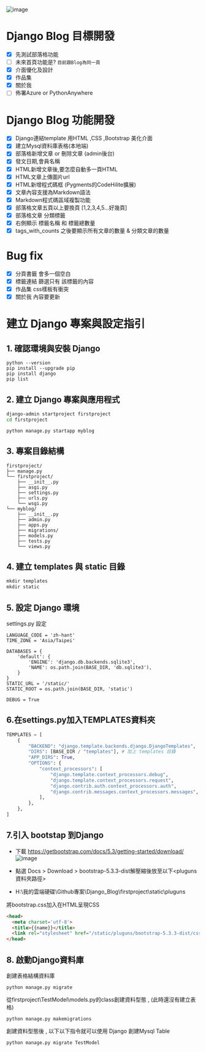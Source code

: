 ![image](https://github.com/tn00627974/Django_Blog/assets/139155210/e23046f2-09e0-4dce-b184-ad3d8989f397)


# Django Blog 目標開發 

- [x] 先測試部落格功能 
- [ ] 未來首頁功能是? `目前跟Blog為同一頁`
- [x] 介面優化及設計
- [x] 作品集
- [x] 關於我
- [ ] 佈署Azure or PythonAnywhere

# Django Blog 功能開發

- [x] Django連結template 用HTML ,CSS ,Bootstrap 美化介面 
- [x] 建立Mysql資料庫表格(本地端)
- [x] 部落格新增文章 or 刪除文章 (admin後台)
- [x] 發文日期,會員名稱
- [x] HTML新增文章後,要怎麼自動多一頁HTML
- [x] HTML文章上傳圖片url
- [x] HTML新增程式碼框 (Pygments的CodeHilite擴展)
- [x] 文章內容支援為Markdown語法
- [x] Markdown程式碼區域複製功能
- [x] 部落格文章五頁以上要換頁 [1,2,3,4,5...好幾頁]
- [x] 部落格文章 分類標籤
- [x] 右側顯示 標籤名稱 和 標籤總數量
- [x] tags_with_counts 之後要顯示所有文章的數量 & 分類文章的數量

# Bug fix

- [x] 分頁書籤 會多一個空白
- [x] 標籤連結 篩選只有 該標籤的內容
- [x] 作品集 css樣板有衝突
- [x] 關於我 內容要更新

# 建立 Django 專案與設定指引

## 1. 確認環境與安裝 Django

```
python --version
pip install --upgrade pip
pip install django
pip list
```
## 2. 建立 Django 專案與應用程式
```bash
django-admin startproject firstproject
cd firstproject
```
```
python manage.py startapp myblog
```
## 3. 專案目錄結構
```
firstproject/
├── manage.py
└── firstproject/
    ├── __init__.py
    ├── asgi.py
    ├── settings.py
    ├── urls.py
    └── wsgi.py
└── myblog/
    ├── __init__.py
    ├── admin.py
    ├── apps.py
    ├── migrations/
    ├── models.py
    ├── tests.py
    └── views.py
```
## 4. 建立 templates 與 static 目錄
```python
mkdir templates
mkdir static
```
## 5. 設定 Django 環境
settings.py 設定
```
LANGUAGE_CODE = 'zh-hant'
TIME_ZONE = 'Asia/Taipei'

DATABASES = {
    'default': {
        'ENGINE': 'django.db.backends.sqlite3',
        'NAME': os.path.join(BASE_DIR, 'db.sqlite3'),
    }
}
STATIC_URL = '/static/'
STATIC_ROOT = os.path.join(BASE_DIR, 'static')

DEBUG = True
```

## 6.在settings.py加入TEMPLATES資料夾 
```python
TEMPLATES = [
    {
        "BACKEND": "django.template.backends.django.DjangoTemplates",
        "DIRS": [BASE_DIR / "templates"], # 加上 templates 目錄
        "APP_DIRS": True,
        "OPTIONS": {
            "context_processors": [
                "django.template.context_processors.debug",
                "django.template.context_processors.request",
                "django.contrib.auth.context_processors.auth",
                "django.contrib.messages.context_processors.messages",
            ],
        },
    },
]
```

## 7.引入 bootstap 到Django

- 下載 https://getbootstrap.com/docs/5.3/getting-started/download/
![image](https://github.com/tn00627974/Django_Blog/assets/139155210/734bf08e-5791-4596-b99b-38e574828e15)


- 點選 Docs > Download  > bootstrap-5.3.3-dist解壓縮後放至以下<pluguns資料夾路徑>
- H:\我的雲端硬碟\Github專案\Django_Blog\firstproject\static\pluguns

將bootstrap.css加入在HTML呈現CSS
```html
<head>
  <meta charset='utf-8'>
  <title>{{name}}</title>
  <link rel="stylesheet" href="/static/pluguns/bootstrap-5.3.3-dist/css/bootstrap.css">
</head>
```

## 8. 啟動Django資料庫
創建表格結構資料庫
```
python manage.py migrate
```
從firstproject\TestModel\models.py的class創建資料型態 , (此時還沒有建立表格)
```
python manage.py makemigrations  
```
創建資料型態後 , 以下以下指令就可以使用 Django 創建Mysql Table
```
python manage.py migrate TestModel
```
